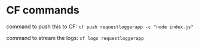 # CF commands

command to push this to CF:
`cf push requestloggerapp -c "node index.js"`

command to stream the logs:
`cf logs requestloggerapp` 
